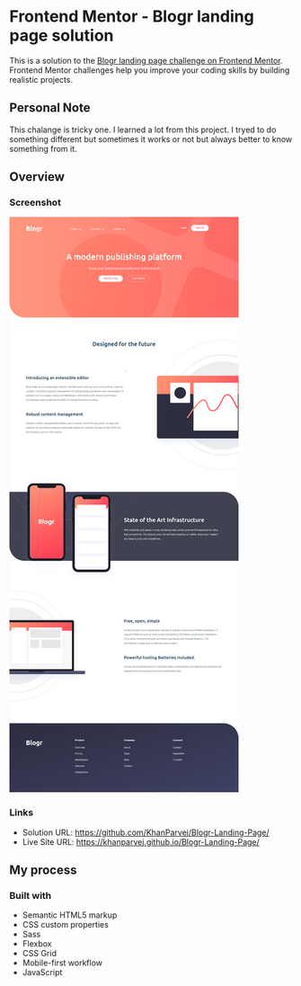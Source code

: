# Frontend Mentor - Blogr landing page solution

This is a solution to the [Blogr landing page challenge on Frontend Mentor](https://www.frontendmentor.io/challenges/blogr-landing-page-EX2RLAApP). Frontend Mentor challenges help you improve your coding skills by building realistic projects.

## Personal Note

This chalange is tricky one. I learned a lot from this project. I tryed to do something different but sometimes it works or not but always better to know something from it.

## Overview

### Screenshot

![](./images/screenshot.png)

### Links

- Solution URL: https://github.com/KhanParvej/Blogr-Landing-Page/
- Live Site URL: https://khanparvej.github.io/Blogr-Landing-Page/

## My process

### Built with

- Semantic HTML5 markup
- CSS custom properties
- Sass
- Flexbox
- CSS Grid
- Mobile-first workflow
- JavaScript
